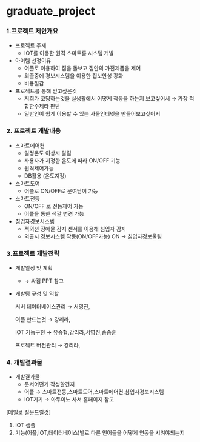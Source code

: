 # graduate_project

### 1.프로젝트 제안개요

- 프로젝트 주제
    - IOT를 이용한 원격 스마트홈 시스템 개발
- 아이템 선정이유
    - 어플로 이용하여 집을 돌보고 집안의 가전제품을 제어
    - 외출중에 경보시스템을 이용한 집보안성 강화
    - 비용절감
- 프로젝트를 통해 얻고싶은것
    - 저희가 코딩하는것을 실생활에서 어떻게 작동을 하는지 보고싶어서 → 가장 적합한주제라 판단
    - 일반인이 쉽게 이용할 수 있는 사물인터넷을 만들어보고싶어서

### 2. 프로젝트 개발내용

- 스마트에어컨
    - 일정온도 이상시 알림
    - 사용자가 지정한 온도에 따라 ON/OFF 기능
    - 원격제어가능
    - DB활용 (온도지정)
- 스마트도어
    - 어플로 ON/OFF로 문여닫이 가능
- 스마트전등
    - ON/OFF 로 전등제어 가능
    - 어플을 통한 색깔 변경 가능
- 침입자경보시스템
    - 적외선 장애물 감지 센서를 이용해 침입자 감지
    - 외출시 경보시스템 작동(ON/OFF가능) ON → 침입자경보울림

### 3.프로젝트 개발전략

- 개발일정 및 계획
    - → 싸캠 PPT 참고
- 개발팀 구성 및 역할
    
    서버 데이터베이스관리 → 서영진,
    
    어플 만드는것 → 강리라, 
    
    IOT 기능구현 → 유승협,강리라,서영진,송승훈
    
    프로젝트 버전관리 → 강리라,
    

### 4. 개발결과물

- 개발결과물
    - 문서어떤거 작성할건지
    - 어플 → 스마트전등,스마트도어,스마트에어컨,침입자경보시스템
    - IOT기기 → 아두이노 사서 홈페이지 참고

[메일로 질문드릴것]

1. IOT 샘플 
2. 기능(어플,IOT,데이터베이스)별로 다른 언어들을 어떻게 연동을 시켜야되는지

